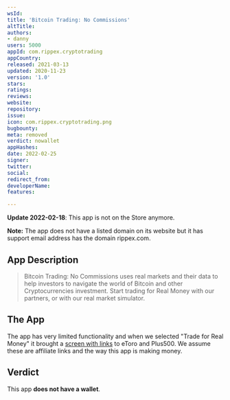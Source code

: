 ```yaml
---
wsId: 
title: 'Bitcoin Trading: No Commissions'
altTitle: 
authors:
- danny
users: 5000
appId: com.rippex.cryptotrading
appCountry: 
released: 2021-03-13
updated: 2020-11-23
version: '1.0'
stars: 
ratings: 
reviews: 
website: 
repository: 
issue: 
icon: com.rippex.cryptotrading.png
bugbounty: 
meta: removed
verdict: nowallet
appHashes: 
date: 2022-02-25
signer: 
twitter: 
social: 
redirect_from: 
developerName: 
features: 

---
```


**Update 2022-02-18**: This app is not on the Store anymore.

**Note:** The app does not have a listed domain on its website but it has support email address has the domain rippex.com.

## App Description

> Bitcoin Trading: No Commissions uses real markets and their data to help investors to navigate the world of Bitcoin and other Cryptocurrencies investment. Start trading for Real Money with our partners, or with our real market simulator.

## The App

The app has very limited functionality and when we selected "Trade for Real Money" it brought a [screen with links](https://twitter.com/BitcoinWalletz/status/1451481334493310976) to eToro and Plus500. We assume these are affiliate links and the way this app is making money.

## Verdict

This app **does not have a wallet**.
